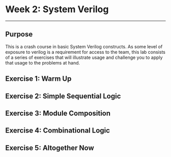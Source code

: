 # Week 2: System Verilog

---

## Purpose

This is a crash course in basic System Verilog constructs. As some level of
exposure to verilog is a requirement for access to the team, this lab consists
of a series of exercises that will illustrate usage and challenge you to apply
that usage to the problems at hand.

## Exercise 1: Warm Up

## Exercise 2: Simple Sequential Logic

## Exercise 3: Module Composition

## Exercise 4: Combinational Logic

## Exercise 5: Altogether Now

